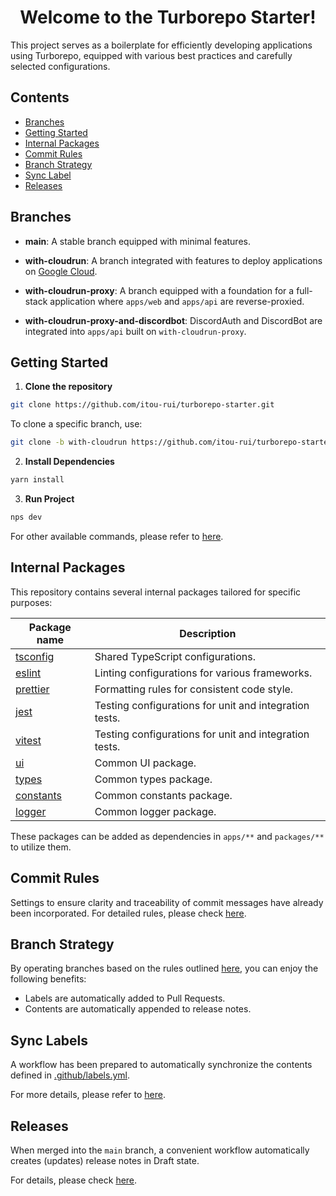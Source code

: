 <div align="center">
  <h1>Welcome to the Turborepo Starter!</h1>
</div>

This project serves as a boilerplate for efficiently developing applications
using Turborepo, equipped with various best practices and carefully selected
configurations.

## Contents

- [Branches](#branches)
- [Getting Started](#installation)
- [Internal Packages](#internal-packages)
- [Commit Rules](#commit-rules)
- [Branch Strategy](#branch-strategy)
- [Sync Label](#sync-labels)
- [Releases](#releases)

## Branches

- **main**: A stable branch equipped with minimal features.

- **with-cloudrun**: A branch integrated with features to deploy applications on
  [Google Cloud](https://cloud.google.com).

- **with-cloudrun-proxy**: A branch equipped with a foundation for a full-stack
  application where `apps/web` and `apps/api` are reverse-proxied.

- **with-cloudrun-proxy-and-discordbot**: DiscordAuth and DiscordBot are
  integrated into `apps/api` built on `with-cloudrun-proxy`.

## Getting Started

1. **Clone the repository**

```sh
git clone https://github.com/itou-rui/turborepo-starter.git
```

To clone a specific branch, use:

```sh
git clone -b with-cloudrun https://github.com/itou-rui/turborepo-starter.git
```

2. **Install Dependencies**

```sh
yarn install
```

3. **Run Project**

```sh
nps dev
```

For other available commands, please refer to [here](package-scripts.js).

## Internal Packages

This repository contains several internal packages tailored for specific
purposes:

| Package name                              | Description                                            |
| ----------------------------------------- | ------------------------------------------------------ |
| [tsconfig](packages/tsconfig/README.md)   | Shared TypeScript configurations.                      |
| [eslint](packages/eslint/README.md)       | Linting configurations for various frameworks.         |
| [prettier](packages/prettier/README.md)   | Formatting rules for consistent code style.            |
| [jest](packages/jest/README.md)           | Testing configurations for unit and integration tests. |
| [vitest](packages/vitest/README.md)       | Testing configurations for unit and integration tests. |
| [ui](packages/ui/README.md)               | Common UI package.                                     |
| [types](packages/types/README.md)         | Common types package.                                  |
| [constants](packages/constants/README.md) | Common constants package.                              |
| [logger](packages/logger/README.md)       | Common logger package.                                 |

These packages can be added as dependencies in `apps/**` and `packages/**` to
utilize them.

## Commit Rules

Settings to ensure clarity and traceability of commit messages have already been
incorporated. For detailed rules, please check [here](docs/commit-rules.md).

## Branch Strategy

By operating branches based on the rules outlined
[here](/docs/branch-strategy.md), you can enjoy the following benefits:

- Labels are automatically added to Pull Requests.
- Contents are automatically appended to release notes.

## Sync Labels

A workflow has been prepared to automatically synchronize the contents defined
in [.github/labels.yml](/.github/labels.yml).

For more details, please refer to [here](/docs/sync-labels.md).

## Releases

When merged into the `main` branch, a convenient workflow automatically creates
(updates) release notes in Draft state.

For details, please check [here](/docs/releases.md).
